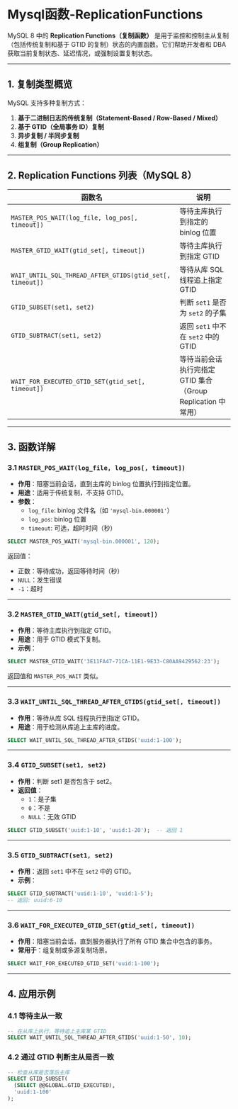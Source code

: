 # Mysql函数-ReplicationFunctions

MySQL 8 中的 **Replication Functions（复制函数）** 是用于监控和控制主从复制（包括传统复制和基于 GTID 的复制）状态的内置函数。它们帮助开发者和 DBA 获取当前复制状态、延迟情况，或强制设置复制状态。

---

## 1. 复制类型概览

MySQL 支持多种复制方式：

1. **基于二进制日志的传统复制（Statement-Based / Row-Based / Mixed）**
2. **基于 GTID（全局事务 ID）复制**
3. **异步复制 / 半同步复制**
4. **组复制（Group Replication）**

---

## 2. Replication Functions 列表（MySQL 8）

| 函数名 | 说明 |
|--------|------|
| `MASTER_POS_WAIT(log_file, log_pos[, timeout])` | 等待主库执行到指定的 binlog 位置 |
| `MASTER_GTID_WAIT(gtid_set[, timeout])` | 等待主库执行到指定 GTID |
| `WAIT_UNTIL_SQL_THREAD_AFTER_GTIDS(gtid_set[, timeout])` | 等待从库 SQL 线程追上指定 GTID |
| `GTID_SUBSET(set1, set2)` | 判断 `set1` 是否为 `set2` 的子集 |
| `GTID_SUBTRACT(set1, set2)` | 返回 `set1` 中不在 `set2` 中的 GTID |
| `WAIT_FOR_EXECUTED_GTID_SET(gtid_set[, timeout])` | 等待当前会话执行完指定 GTID 集合（Group Replication 中常用） |

---

## 3. 函数详解

### 3.1 `MASTER_POS_WAIT(log_file, log_pos[, timeout])`

- **作用**：阻塞当前会话，直到主库的 binlog 位置执行到指定位置。
- **用途**：适用于传统复制，不支持 GTID。
- **参数**：
    - `log_file`: binlog 文件名（如 `'mysql-bin.000001'`）
    - `log_pos`: binlog 位置
    - `timeout`: 可选，超时时间（秒）

```sql
SELECT MASTER_POS_WAIT('mysql-bin.000001', 120);
```

返回值：

- 正数：等待成功，返回等待时间（秒）
- `NULL`：发生错误
- `-1`：超时

---

### 3.2 `MASTER_GTID_WAIT(gtid_set[, timeout])`

- **作用**：等待主库执行到指定 GTID。
- **用途**：用于 GTID 模式下复制。
- **示例**：

```sql
SELECT MASTER_GTID_WAIT('3E11FA47-71CA-11E1-9E33-C80AA9429562:23');
```

返回值和 `MASTER_POS_WAIT` 类似。

---

### 3.3 `WAIT_UNTIL_SQL_THREAD_AFTER_GTIDS(gtid_set[, timeout])`

- **作用**：等待从库 SQL 线程执行到指定 GTID。
- **用途**：用于检测从库追上主库的进度。

```sql
SELECT WAIT_UNTIL_SQL_THREAD_AFTER_GTIDS('uuid:1-100');
```

---

### 3.4 `GTID_SUBSET(set1, set2)`

- **作用**：判断 set1 是否包含于 set2。
- **返回值**：
    - `1`：是子集
    - `0`：不是
    - `NULL`：无效 GTID

```sql
SELECT GTID_SUBSET('uuid:1-10', 'uuid:1-20');  -- 返回 1
```

---

### 3.5 `GTID_SUBTRACT(set1, set2)`

- **作用**：返回 `set1` 中不在 `set2` 中的 GTID。
- **示例**：

```sql
SELECT GTID_SUBTRACT('uuid:1-10', 'uuid:1-5');
-- 返回: uuid:6-10
```

---

### 3.6 `WAIT_FOR_EXECUTED_GTID_SET(gtid_set[, timeout])`

- **作用**：阻塞当前会话，直到服务器执行了所有 GTID 集合中包含的事务。
- **常用于**：组复制或多源复制场景。

```sql
SELECT WAIT_FOR_EXECUTED_GTID_SET('uuid:1-100');
```

---

## 4. 应用示例

### 4.1 等待主从一致

```sql
-- 在从库上执行，等待追上主库某 GTID
SELECT WAIT_UNTIL_SQL_THREAD_AFTER_GTIDS('uuid:1-50', 10);
```

### 4.2 通过 GTID 判断主从是否一致

```sql
-- 检查从库是否落后主库
SELECT GTID_SUBSET(
  (SELECT @@GLOBAL.GTID_EXECUTED),
  'uuid:1-100'
);
```
